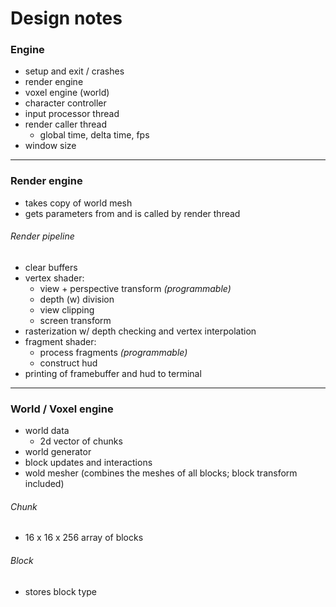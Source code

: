# Design notes

### Engine

- setup and exit / crashes
- render engine
- voxel engine (world)
- character controller
- input processor thread
- render caller thread
    - global time, delta time, fps
- window size

---

### Render engine

- takes copy of world mesh
- gets parameters from and is called by render thread

###### Render pipeline

- clear buffers
- vertex shader:
    - view + perspective transform *(programmable)*
    - depth (w) division
    - view clipping
    - screen transform
- rasterization w/ depth checking and vertex interpolation
- fragment shader:
    - process fragments *(programmable)*
    - construct hud
- printing of framebuffer and hud to terminal

---

###  World / Voxel engine

- world data
    - 2d vector of chunks
- world generator
- block updates and interactions
- wold mesher (combines the meshes of all blocks; block transform included)

###### Chunk

- 16 x 16 x 256 array of blocks

###### Block

- stores block type
